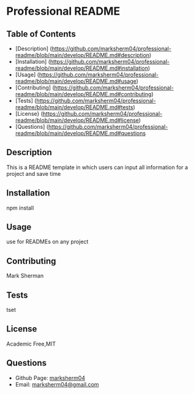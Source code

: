 # Professional README
 
  ## Table of Contents
- [Description] (https://github.com/marksherm04/professional-readme/blob/main/develop/README.md#description)
- [Installation] (https://github.com/marksherm04/professional-readme/blob/main/develop/README.md#installation)
- [Usage] (https://github.com/marksherm04/professional-readme/blob/main/develop/README.md#usage)
- [Contributing] (https://github.com/marksherm04/professional-readme/blob/main/develop/README.md#contributing)
- [Tests] (https://github.com/marksherm04/professional-readme/blob/main/develop/README.md#tests)
- [License} (https://github.com/marksherm04/professional-readme/blob/main/develop/README.md#license)
- [Questions] (https://github.com/marksherm04/professional-readme/blob/main/develop/README.md#questions

## Description
This is a README template in which users can input all information for a project and save time

## Installation
npm install

## Usage
use for READMEs on any project

## Contributing
Mark Sherman

## Tests
tset

## License
Academic Free,MIT

## Questions

- Github Page: [marksherm04](https://github.com/marksherm04)
- Email: marksherm04@gmail.com

